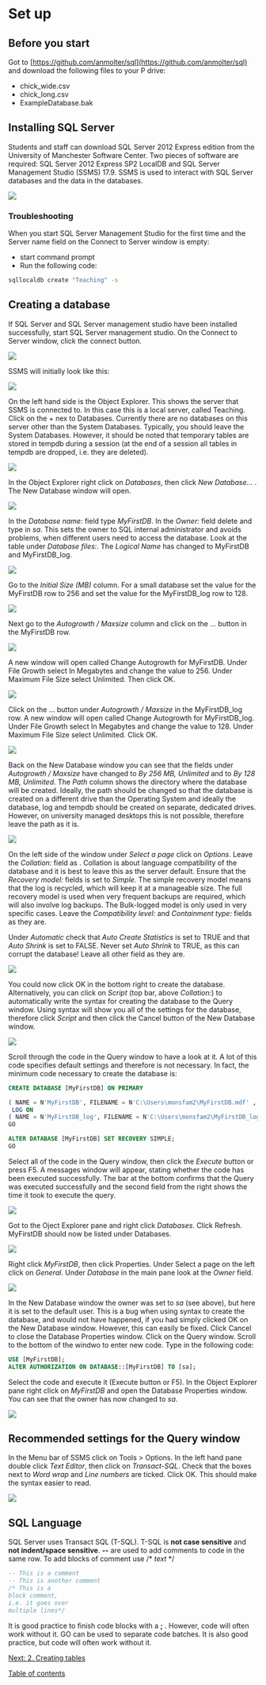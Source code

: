 # Set up 

## Before you start
Got to [https://github.com/anmolter/sql](https://github.com/anmolter/sql) and download the following files to your P drive: 
- chick_wide.csv
- chick_long.csv
- ExampleDatabase.bak

## Installing SQL Server
Students and staff can download SQL Server 2012 Express edition from the University of Manchester Software Center. Two pieces of software are required: SQL Server 2012 Express SP2 LocalDB and SQL Server Management Studio (SSMS) 17.9. SSMS is used to interact with SQL Server databases and the data in the databases. 

![](/images/software.JPG)

### Troubleshooting
When you start SQL Server Management Studio for the first time and the Server name field on the Connect to Server window is empty: 
- start command prompt
- Run the following code: 
```cmd
sqllocaldb create "Teaching" -s
```

## Creating a database
If SQL Server and SQL Server management studio have been installed successfully, start SQL Server management studio. On the Connect to Server window, click the connect button. 

![](/images/connect.JPG)

SSMS will initially look like this: 

![](/images/launch.JPG)

On the left hand side is the Object Explorer. This shows the server that SSMS is connected to. In this case this is a local server, called Teaching. Click on the + nex to Databases. Currently there are no databases on this server other than the System Databases. Typically, you should leave the System  Databases. However, it should be noted that temporary tables are stored in tempdb during a session (at the end of a session all tables in tempdb are dropped, i.e. they are deleted).

![](/images/ObjectExplorer.jpg)

In the Object Explorer right click on *Databases*, then click *New Database...* . The New Database window will open. 

![](/images/NewDB1.JPG)

In the *Database name:* field type *MyFirstDB*. In the *Owner:* field delete <default> and type in *sa*. This sets the owner to SQL internal administrator and avoids problems, when different users need to access the database.  Look at the table under *Database files:*. The *Logical Name* has changed to MyFirstDB and MyFirstDB_log. 
  
![](/images/NewDB2.JPG) 
 
 Go to the *Initial Size (MB)* column. For a small database set the value for the MyFirstDB row to 256 and set the value for the MyFirstDB_log row to 128.
 
![](/images/NewDB3.JPG) 
 
 Next go to the *Autogrowth / Maxsize* column and click on the ... button in the MyFirstDB row. 
 
![](/images/NewDB4.JPG)
 
A new window will open called Change Autogrowth for MyFirstDB. Under File Growth select In Megabytes and change the value to 256. Under Maximum File Size select Unlimited. Then click OK. 
 
![](/images/NewDB5.JPG)
 
Click on the ... button under *Autogrowth / Maxsize* in the MyFirstDB_log row. A new window will open called Change Autogrowth for MyFirstDB_log. Under File Growth select In Megabytes and change the value to 128. Under Maximum File Size select Unlimited. Click OK.

![](/images/NewDB6.JPG)

Back on the New Database window you can see that the fields under *Autogrowth / Maxsize* have changed to *By 256 MB, Unlimited* and to *By 128 MB, Unlimited*. The *Path* column shows the directory where the database will be created. Ideally, the path should be changed so that the database is created on a different drive than the Operating System and ideally the database, log and tempdb should be created on separate, dedicated drives. However, on university managed desktops this is not possible, therefore leave the path as it is.  

![](/images/NewDB7.JPG)

On the left side of the window under *Select a page* click on *Options*. Leave the *Collation:* field as <default>. Collation is about language compatibility of the database and it is best to leave this as the server default. Ensure that the *Recovery model:* fields is set to *Simple*. The simple recovery model means that the log is recycled, which will keep it at a manageable size. The full recovery model is used when very frequent backups are required, which will also involve log backups. The Bulk-logged model is only used in very specific cases. Leave the *Compatibility level:* and *Containment type:* fields as they are. 
  
Under *Automatic* check that *Auto Create Statistics* is set to TRUE and that *Auto Shrink* is set to FALSE. Never set *Auto Shrink* to TRUE, as this can corrupt the database! Leave all other field as they are. 

![](/images/NewDB8.JPG)

You could now click OK in the bottom right to create the database. Alternatively, you can click on *Script* (top bar, above *Collation:*) to automatically write the syntax for creating the database to the Query window. Using syntax will show you all of the settings for the database, therefore click *Script* and then click the Cancel button of the New Database window. 

![](/images/NewDB9.JPG)

Scroll through the code in the Query window to have a look at it. A lot of this code specifies default settings and therefore is not necessary. In fact, the minimum code necessary to create the database is: 

```SQL
CREATE DATABASE [MyFirstDB] ON PRIMARY

( NAME = N'MyFirstDB', FILENAME = N'C:\Users\monsfam2\MyFirstDB.mdf' , SIZE = 262144KB , FILEGROWTH = 262144KB )
 LOG ON 
( NAME = N'MyFirstDB_log', FILENAME = N'C:\Users\monsfam2\MyFirstDB_log.ldf' , SIZE = 131072KB , FILEGROWTH = 131072KB );
GO

ALTER DATABASE [MyFirstDB] SET RECOVERY SIMPLE; 
GO
```

Select all of the code in the Query window, then click the *Execute* button or press F5. A messages window will appear, stating whether the code has been executed successfully. The bar at the bottom confirms that the Query was executed successfully and the second field from the right shows the time it took to execute the query. 

![](/images/NewDB10.JPG)

Got to the Oject Explorer pane and right click *Databases*. Click Refresh. MyFirstDB should now be listed under Databases. 

![](/images/NewDB11.jpg)

Right click *MyFirstDB*, then click Properties. Under Select a page on the left click on *General*. Under *Database* in the main pane look at the *Owner* field. 

![](/images/NewDB12.JPG)

In the New Database window the owner was set to *sa* (see above), but here it is set to the default user. This is a bug when using syntax to create the database, and would not have happened, if you had simply clicked OK on the New Database window. However, this can easily be fixed. Click Cancel to close the Database Properties window. Click on the Query window. Scroll to the bottom of the windwo to enter new code. Type in the following code: 

```SQL
USE [MyFirstDB];
ALTER AUTHORIZATION ON DATABASE::[MyFirstDB] TO [sa];
```
Select the code and execute it (Execute button or F5). In the Object Explorer pane right click on *MyFirstDB* and open the Database Properties window. You can see that the owner has now changed to *sa*. 

![](/images/NewDB13.JPG)

## Recommended settings for the Query window
In the Menu bar of SSMS click on Tools > Options. In the left hand pane double click *Text Editor*, then click on *Transact-SQL*. Check that the boxes next to *Word wrap* and *Line numbers* are ticked. Click OK. This should make the syntax easier to read. 

![](/images/options.JPG)

## SQL Language
SQL Server uses Transact SQL (T-SQL). T-SQL is **not case sensitive** and **not indent/space sensitive**. __--__ are used to add comments to code in the same row. To add blocks of comment use /* *text* */

```SQL
-- This is a comment
-- This is another comment
/* This is a 
block comment, 
i.e. it goes over 
multiple lines*/
```
It is good practice to finish code blocks with a **;** . However, code will often work without it. GO can be used to separate code batches. It is also good practice, but code will often work without it.   

[Next: 2. Creating tables](Section2_create.md)


[Table of contents](index.md)
